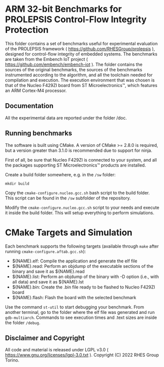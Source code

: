 # ARM 32-bit Benchmarks for PROLEPSIS Control-Flow Integrity Protection

This folder contains a set of benchmarks useful for experimental evaluation of the PROLEPSIS framework ( https://github.com/RHESGroup/prolepsis ), designed for control-flow integrity of embedded systems. The benchmarks are taken from the Embench IoT project ( https://github.com/embench/embench-iot ). The folder contains the sources of the original benchmarks, the sources of the benchmarks instrumented according to the algorithm, and all the toolchain needed for compilation and execution. The execution environment that was chosen is that of the Nucleo F429ZI board from ST Microelectronics™, which features an ARM Cortex-M4 processor.

## Documentation 

All the experimental data are reported under the folder /doc.

## Running benchmarks

The software is built using CMake. A version of CMake >= 2.8.0 is
required, but a version greater than 3.1.0 is recommended due to support for
ninja.

First of all, be sure that Nucleo F429ZI is connected to your system, and all the packages supporting ST Microelectronics™ products are installed.

Create a build folder somewhere, e.g. in the `/sw` folder:

    mkdir build

Copy the `cmake-configure.nucleo.gcc.sh` bash script to the build folder.
This script can be found in the `/sw` subfolder of the repository.

Modify the `cmake-configure.nucleo.gcc.sh` script to your needs and execute it inside the build folder.
This will setup everything to perform simulations.

# CMake Targets and Simulation

Each benchmark supports the following targets (available through `make` after running `cmake-configure.aftab.gcc.sh`):

* ${NAME}.elf: Compile the application and generate the elf file
* ${NAME}.read: Perform an objdump of the executable sections of the binary and save it as ${NAME}.read
* ${NAME}.list: Perform an objdump of the binary with -D option (i.e., with all data) and save it as ${NAME}.lst
* ${NAME}.bin: Create the .bin file ready to be flashed to Nucleo F429ZI board
* ${NAME}.flash: Flash the board with the selected benchmark

Use the command `st-util` to start debugging your benchmark. From another terminal, go to the folder where the elf file was generated and run `gdb-multiarch`. Commands to see execution times and .text sizes are inside the folder `/debug`.

## Disclaimer and Copyright

All code and material is released under LGPL v3.0 ( https://www.gnu.org/licenses/lgpl-3.0.txt ). Copyright (C) 2022 RHES Group Torino.
